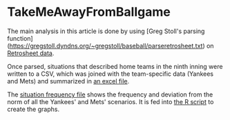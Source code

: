 # TakeMeAwayFromBallgame
The main analysis in this article is done by using [Greg Stoll's parsing function] (https://gregstoll.dyndns.org/~gregstoll/baseball/parseretrosheet.txt) on [Retrosheet data](http://www.retrosheet.org/game.htm).

Once parsed, situations that described home teams in the ninth inning were written to a CSV, which was joined with the team-specific data (Yankees and Mets) and summarized in [an excel file](../blob/master/Situations_RAW.xlsx).

The [situation frequency file](blob/master/sitch_freq.csv) shows the frequency and deviation from the norm of all the Yankees' and Mets' scenarios. It is fed into [the R script](freq_graphs.R) to create the graphs.
